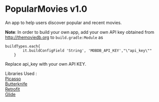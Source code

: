 # PopularMovies v1.0

An app to help users discover popular and recent movies.

<b>Note</b>: In order to build your own app, add your own API key obtained from http://themoviedb.org to ```build.gradle:Module``` as 
```
buildTypes.each{
        it.buildConfigField 'String', 'MOBDB_API_KEY',"\"api_key\""
    }
```
Replace api_key with your own API KEY.<br />

Libraries Used : <br />
[Picasso](https://github.com/square/picasso)<br />
[Butterknife](https://github.com/JakeWharton/butterknife)<br />
[Retrofit](https://github.com/square/retrofit)<br />
[Glide](https://github.com/bumptech/glide)
